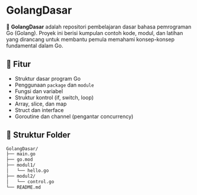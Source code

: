 # GolangDasar

📘 **GolangDasar** adalah repositori pembelajaran dasar bahasa pemrograman Go (Golang). Proyek ini berisi kumpulan contoh kode, modul, dan latihan yang dirancang untuk membantu pemula memahami konsep-konsep fundamental dalam Go.

## 🚀 Fitur

- Struktur dasar program Go
- Penggunaan `package` dan `module`
- Fungsi dan variabel
- Struktur kontrol (if, switch, loop)
- Array, slice, dan map
- Struct dan interface
- Goroutine dan channel (pengantar concurrency)

## 📂 Struktur Folder

```bash
GolangDasar/
├── main.go
├── go.mod
├── modul1/
│   └── hello.go
├── modul2/
│   └── control.go
└── README.md